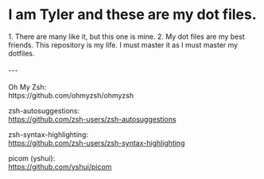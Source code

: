 <h1>I am Tyler and these are my dot files. </h1> 

<p> 1. There are many like it, but this one is mine. 2. My dot files are my best friends. This repository is my life. I must master it as I must master my dotfiles. 
<br><br>---
<br><br>
Oh My Zsh:
<br>https://github.com/ohmyzsh/ohmyzsh

zsh-autosuggestions:
<br>https://github.com/zsh-users/zsh-autosuggestions

zsh-syntax-highlighting:
<br>https://github.com/zsh-users/zsh-syntax-highlighting

picom (yshui):
<br>https://github.com/yshui/picom
</p>
